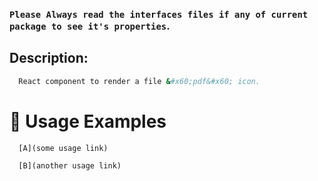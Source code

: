 ### `Please Always read the interfaces files if any of current package to see it's properties`.

## Description:

```sh
  React component to render a file &#x60;pdf&#x60; icon.
```

# 🔨 Usage Examples

```typescript
  [A](some usage link)

  [B](another usage link)
```
